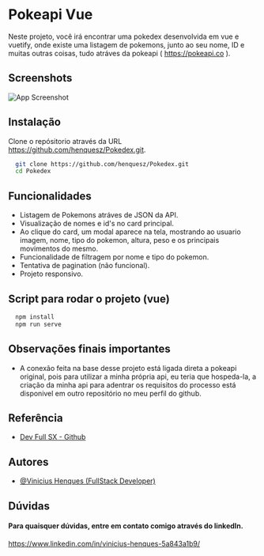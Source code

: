# Pokeapi Vue

Neste projeto, você irá encontrar uma pokedex desenvolvida em vue e vuetify, onde existe uma listagem de pokemons, junto ao seu nome, ID e muitas outras coisas, tudo atráves da pokeapi ( https://pokeapi.co ).



## Screenshots

![App Screenshot](https://i.pinimg.com/564x/b8/5b/c1/b85bc1ec114326066450ca7be22ffb5c.jpg)


## Instalação

Clone o repósitorio através da URL https://github.com/henquesz/Pokedex.git.

```bash
  git clone https://github.com/henquesz/Pokedex.git
  cd Pokedex
```
    
## Funcionalidades

- Listagem de Pokemons atráves de JSON da API.
- Visualização de nomes e id's no card principal.
- Ao clique do card, um modal aparece na tela, mostrando ao usuario imagem, nome, tipo do pokemon, altura, peso e os principais movimentos do mesmo.
- Funcionalidade de filtragem por nome e tipo do pokemon.
- Tentativa de pagination (não funcional).
- Projeto responsivo.


## Script para rodar o projeto (vue)

```bash
  npm install
  npm run serve
```
## Observações finais importantes

- A conexão feita na base desse projeto está ligada direta a pokeapi original, pois para utilizar a minha própria api, eu teria que hospeda-la, a criação da minha api para adentrar os requisitos do processo está disponivel em outro repositório no meu perfil do github.


## Referência

 - [Dev Full SX - Github](https://github.com/henquesz/dev-full-sx)



## Autores

- [@Vinicius Henques (FullStack Developer)](https://www.github.com/henquesz)


## Dúvidas

#### Para quaisquer dúvidas, entre em contato comigo através do linkedIn.

https://www.linkedin.com/in/vinicius-henques-5a843a1b9/
